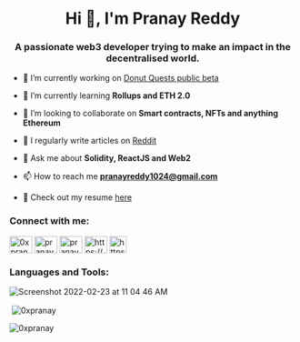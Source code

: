 <h1 align="center">Hi 👋, I'm Pranay Reddy</h1>
<h3 align="center">A passionate web3 developer trying to make an impact in the decentralised world.</h3>

- 🔭 I’m currently working on [Donut Quests public beta](https://app.donutquests.xyz/)

- 🌱 I’m currently learning **Rollups and ETH 2.0**

- 👯 I’m looking to collaborate on **Smart contracts, NFTs and anything Ethereum**

- 📝 I regularly write articles on [Reddit](https://reddit.com/u/UrMuMGaEe)

- 💬 Ask me about **Solidity, ReactJS and Web2**

- 📫 How to reach me **pranayreddy1024@gmail.com**

- 📄 Check out my resume [here](https://drive.google.com/file/d/1R7IGxPYIAuQ3wOgs0gqumtrIlY1ITyp6/view?usp=sharing)

<h3 align="left">Connect with me:</h3>
<p align="left">
<a href="https://twitter.com/0xpranay_eth" target="blank"><img align="center" src="https://raw.githubusercontent.com/rahuldkjain/github-profile-readme-generator/master/src/images/icons/Social/twitter.svg" alt="0xpranay_eth" height="30" width="40" /></a>
<a href="https://linkedin.com/in/pranay-reddy-79b2781b7" target="blank"><img align="center" src="https://raw.githubusercontent.com/rahuldkjain/github-profile-readme-generator/master/src/images/icons/Social/linked-in-alt.svg" alt="pranay-reddy-79b2781b7" height="30" width="40" /></a>
<a href="https://kaggle.com/pranayreddy99" target="blank"><img align="center" src="https://raw.githubusercontent.com/rahuldkjain/github-profile-readme-generator/master/src/images/icons/Social/kaggle.svg" alt="pranayreddy99" height="30" width="40" /></a>
<a href="https://discord.com/users/368780706610020352" target="blank"><img align="center" src="https://raw.githubusercontent.com/rahuldkjain/github-profile-readme-generator/master/src/images/icons/Social/discord.svg" alt="https://discord.com/users/368780706610020352" height="30" width="40" /></a>
  <a href="https://www.reddit.com/user/UrMuMGaEe" target="blank"><img align="center" src="https://www.redditinc.com/assets/images/site/reddit-logo.png" alt="https://www.reddit.com/user/UrMuMGaEe" height="30" width="30" /></a>
</p>

<h3 align="left">Languages and Tools:</h3>

![Screenshot 2022-02-23 at 11 04 46 AM](https://user-images.githubusercontent.com/48883700/155297983-85841dea-251b-44e0-8f83-9d346df8cd5d.png)

<p>&nbsp;<img align="center" src="https://github-readme-stats.vercel.app/api?username=0xpranay&show_icons=true&locale=en" alt="0xpranay" /></p>

<p><img align="center" src="https://github-readme-streak-stats.herokuapp.com/?user=0xpranay&" alt="0xpranay" /></p>
